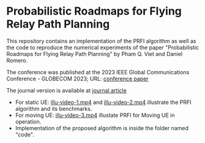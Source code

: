 # Probabilistic Roadmaps for Flying Relay Path Planning

This repository contains an implementation of the PRFI algorithm as well as the code to reproduce the numerical experiments of the paper "Probabilistic Roadmaps for Flying Relay Path Planning" by Pham Q. Viet and Daniel Romero. 

The conference was published at the 2023 IEEE Global Communications Conference - GLOBECOM 2023; URL: [conference paper](https://ieeexplore.ieee.org/document/10437427)

The journal version is available at [journal article](https://arxiv.org/abs/2310.11752v2)

- For static UE: [illu-video-1.mp4](https://www.youtube.com/watch?v=wwEpbFMzJXY) and [illu-video-2.mp4](https://www.youtube.com/watch?v=nldyPijbKpE) illustrate the PRFI algorithm and
  its benchmarks.
- For moving UE: [illu-video-3.mp4](https://www.youtube.com/watch?v=fYBJi71kYr8) illustate PRFI for Moving UE in operation.
- Implementation of the proposed algorithm is inside the folder named "code".

